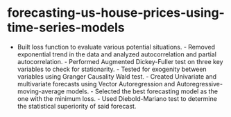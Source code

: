 # forecasting-us-house-prices-using-time-series-models
 - Built loss function to evaluate various potential situations.   -  Removed exponential trend in the data and analyzed autocorrelation and partial autocorrelation.   -  Performed Augmented Dickey-Fuller test on three key variables to check for stationarity.   -  Tested for exogenity between variables using Granger Causality Wald test.   -  Created Univariate and multivariate forecasts using Vector Autoregression and Autoregressive-moving-average models.  -  Selected the best forecasting model as the one with the minimum loss.   -  Used Diebold-Mariano test to determine the statistical superiority of said forecast.

